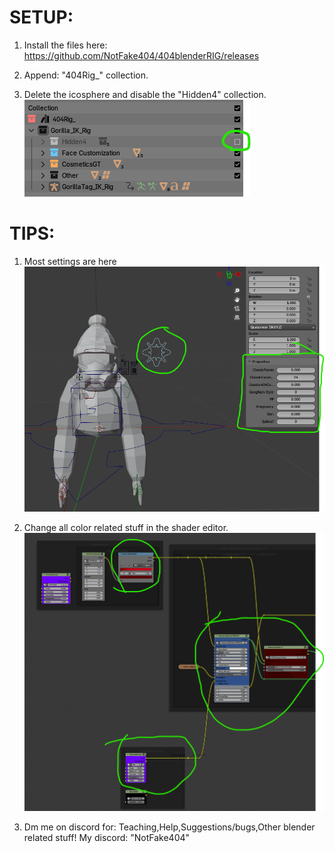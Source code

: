 # SETUP:
1. Install the files here: https://github.com/NotFake404/404blenderRIG/releases

2. Append: "404Rig_" collection.

3. Delete the icosphere and disable the "Hidden4" collection.
![Example](https://github.com/NotFake404/404blenderRIG/blob/main/Docs/DocsAssets/Example_Hidden.png?raw=true)


# TIPS:
1. Most settings are here
![Tips! HAHA](https://github.com/NotFake404/404blenderRIG/blob/main/Docs/DocsAssets/Example_Tip_settings.png?raw=true)

2. Change all color related stuff in the shader editor.
![Gen cant believe i NEED to explain ts! :sob:](https://github.com/NotFake404/404blenderRIG/blob/main/Docs/DocsAssets/Example_Tip_Shader.png?raw=true)


3. Dm me on discord for: Teaching,Help,Suggestions/bugs,Other blender related stuff!
My discord: "NotFake404"